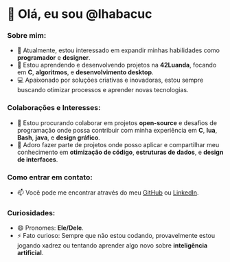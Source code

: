 # 👋 Olá, eu sou @lhabacuc

### Sobre mim:
- 🔭 Atualmente, estou interessado em expandir minhas habilidades como **programador** e **designer**.
- 🌱 Estou aprendendo e desenvolvendo projetos na **42Luanda**, focando em **C**, **algoritmos**, e **desenvolvimento desktop**.
- 💻 Apaixonado por soluções criativas e inovadoras, estou sempre buscando otimizar processos e aprender novas tecnologias.
  
### Colaborações e Interesses:
- 💞️ Estou procurando colaborar em projetos **open-source** e desafios de programação onde possa contribuir com minha experiência em **C**, **lua**, **Bash**, **java**, e **design gráfico**.
- 🤝 Adoro fazer parte de projetos onde posso aplicar e compartilhar meu conhecimento em **otimização de código**, **estruturas de dados**, e **design de interfaces**.

### Como entrar em contato:
- 📫 Você pode me encontrar através do meu [GitHub](https://github.com/lhabacuc) ou [LinkedIn](https://www.linkedin.com/in/lhabacuc).

### Curiosidades:
- 😄 Pronomes: **Ele/Dele**.
- ⚡ Fato curioso: Sempre que não estou codando, provavelmente estou jogando xadrez ou tentando aprender algo novo sobre **inteligência artificial**.

<!---
lhabacuc/lhabacuc is a ✨ special ✨ repository because its `README.md` (this file) appears on your GitHub profile.
You can click the Preview link to take a look at your changes.
--->
